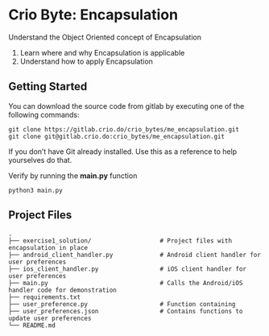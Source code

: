 # Crio Byte: Encapsulation

Understand the Object Oriented concept of Encapsulation
1. Learn where and why Encapsulation is applicable
2. Understand how to apply Encapsulation

## Getting Started
You can download the source code from gitlab by executing one of the following commands:
```
git clone https://gitlab.crio.do/crio_bytes/me_encapsulation.git
git clone git@gitlab.crio.do:crio_bytes/me_encapsulation.git
```

If you don’t have Git already installed. Use this as a reference to help yourselves do that.
<br>

Verify by running the **main.py** function
```
python3 main.py
```





## Project Files

    .
    ├── exercise1_solution/                   # Project files with encapsulation in place
    ├── android_client_handler.py             # Android client handler for user preferences
    ├── ios_client_handler.py                 # iOS client handler for user preferences
    ├── main.py                               # Calls the Android/iOS handler code for demonstration
    ├── requirements.txt                      
    ├── user_preference.py                    # Function containing 
    ├── user_preferences.json                 # Contains functions to update user preferences
    └── README.md